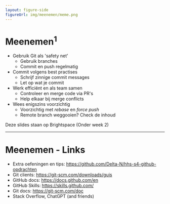 ```yaml
---
layout: figure-side
figureUrl: img/meenemen/meme.png
---
```


# Meenemen<sup>1</sup>

- Gebruik Git als 'safety net'
  - Gebruik branches
  - Commit en push regelmatig
- Commit volgens best practises
  - Schrijf zinnige commit messages
  - Let op wat je commit
- Werk efficiënt en als team samen
  - Controleer en merge code via PR's
  - Help elkaar bij merge conflicts
- Wees enigszins voorzichtig
  - Voorzichtig met _rebase_ en _force push_
  - Remote branch weggooien? Check de inhoud

<Footnotes separator>
  <Footnote :number=1>Deze slides staan op Brightspace (Onder week 2)</Footnote>
</Footnotes>

---

# Meenemen - Links

- Extra oefeningen en tips: https://github.com/Delta-N/hhs-s4-github-opdrachten
- Git clients: https://git-scm.com/downloads/guis
- GitHub docs: https://docs.github.com/en
- GitHub Skills: https://skills.github.com/
- Git docs: https://git-scm.com/doc
- Stack Overflow, ChatGPT (and friends)
